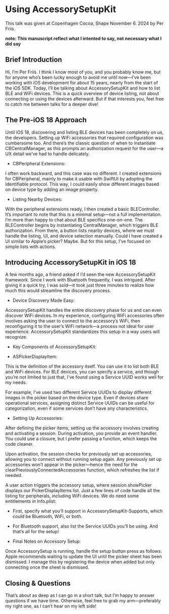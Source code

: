# Using __AccessorySetupKit__
This talk was given at Copenhagen Cocoa, Shape November 6. 2024 by Per Friis.

__note: This manuscript reflect what I intented to say, not necessary what I did say__

## Brief Introduction
Hi, I’m Per Friis. I think I know most of you, and you probably know me, but for anyone who’s been lucky enough to avoid me until now—I’ve been working with iOS development for about 15 years, nearly from the start of the iOS SDK. Today, I’ll be talking about AccessorySetupKit and how to list BLE and WiFi devices. This is a quick overview of device listing, not about connecting or using the devices afterward. But if that interests you, feel free to catch me between talks for a deeper dive!

## The Pre-iOS 18 Approach
Until iOS 18, discovering and listing BLE devices has been completely on us, the developers. Setting up WiFi accessories that required configuration was cumbersome too. And there’s the classic question of when to instantiate CBCentralManager, as this prompts an authorization request for the user—a UX detail we’ve had to handle delicately.

- CBPeripheral Extensions:
    
I often work backward, and this case was no different. I created extensions for CBPeripheral, mainly to make it usable with SwiftUI by adopting the Identifiable protocol. This way, I could easily show different images based on device type by adding an image property.

- Listing Nearby Devices:
    
With the peripheral extensions ready, I then created a basic BLEController. It’s important to note that this is a minimal setup—not a full implementation. I’m more than happy to chat about BLE specifics one-on-one.
The BLEController begins by instantiating CentralManager, which triggers BLE authorization. From there, a button lists nearby devices, where we must handle the listing, UI, and device selection manually. Could I have created a UI similar to Apple’s picker? Maybe. But for this setup, I’ve focused on simple lists with actions.

 ## Introducing AccessorySetupKit in iOS 18
    
A few months ago, a friend asked if I’d seen the new AccessorySetupKit framework. Since I work with Bluetooth frequently, I was intrigued. After giving it a quick try, I was sold—it took just three minutes to realize how much this would streamline the discovery process.

- Device Discovery Made Easy:

AccessorySetupKit handles the entire discovery phase for us and can even discover WiFi devices. In my experience, configuring WiFi accessories often involves asking the user to connect to the accessory’s WiFi, then reconfiguring it to the user’s WiFi network—a process not ideal for user experience. AccessorySetupKit standardizes this setup in a way users will recognize.

- Key Components of AccessorySetupKit:
    
- ASPickerDisplayItem:
    
This is the definition of the accessory itself. You can use it to list both BLE and WiFi devices. For BLE devices, you can specify a service, and though you’re not limited to just that, I’ve found using a Service UUID works well for my needs.

For example, I’ve used two different Service UUIDs to display different images in the picker based on the device type. Even if devices share operational services, assigning distinct Service UUIDs can be useful for categorization, even if some services don’t have any characteristics.

- Setting Up Accessories:
    
After defining the picker items, setting up the accessory involves creating and activating a session. During activation, you provide an event handler. You could use a closure, but I prefer passing a function, which keeps the code cleaner.

Upon activation, the session checks for previously set up accessories, allowing you to connect without running setup again. Any previously set up accessories won’t appear in the picker—hence the need for the clearPreviouslyConnectedAccessories function, which refreshes the list if needed.

A user action triggers the accessory setup, where session.showPicker displays our PickerDisplayItems list. Just a few lines of code handle all the listing for peripherals, including WiFi devices. We do need some entitlements in Info.plist:

- First, specify what you’ll support in AccessorySetupKit-Supports, which could be Bluetooth, WiFi, or both.
    
- For Bluetooth support, also list the Service UUIDs you’ll be using. And that’s all for the setup!
    
- Final Notes on Accessory Setup:
    
Once AccessorySetup is running, handle the setup button press as follows: Apple recommends waiting to update the UI until the picker sheet has been dismissed. I manage this by registering the device when added but only connecting once the sheet is dismissed.

## Closing & Questions
    
That’s about as deep as I can go in a short talk, but I’m happy to answer questions if we have time. Otherwise, feel free to grab my arm—preferably my right one, as I can’t hear on my left side!
